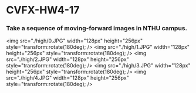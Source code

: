 # CVFX-HW4-17
### Take a sequence of moving-forward images in NTHU campus.
<img src="./high/0.JPG" width="128px" height="256px" style="transform:rotate(180deg); />
<img src="./high/1.JPG" width="128px" height="256px" style="transform:rotate(180deg); />
<img src="./high/2.JPG" width="128px" height="256px" style="transform:rotate(180deg); />
<img src="./high/3.JPG" width="128px" height="256px" style="transform:rotate(180deg); />
<img src="./high/4.JPG" width="128px" height="256px" style="transform:rotate(180deg); />
